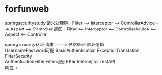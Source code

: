 # forfunweb
springsecuritystudy
请求处理链：Filter --> Interceptor --> ControllerAdvice --> Aspect --> Controller
      返回：Filter <-- Interceptor <-- ControllerAdvice <-- Aspect <-- Controller

spring security认证
请求---->                                                         异常处理              验证逻辑        
       UsernamePassword可配        BasicAuthentication       ExceptionTranstation    FilterSecurity                                             
       AuthenticationFilter           Filter可配                  Filter              Interceptor          restAPI                                   
响应  <----


